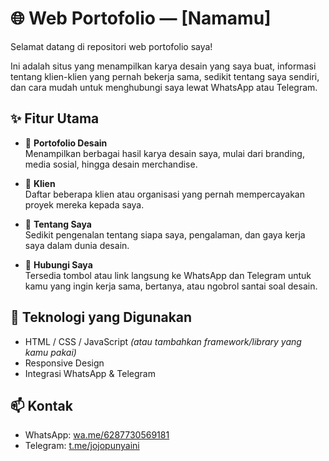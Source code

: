 # 🌐 Web Portofolio — [Namamu]

Selamat datang di repositori web portofolio saya!

Ini adalah situs yang menampilkan karya desain yang saya buat, informasi tentang klien-klien yang pernah bekerja sama, sedikit tentang saya sendiri, dan cara mudah untuk menghubungi saya lewat WhatsApp atau Telegram.

## ✨ Fitur Utama

- 🎨 **Portofolio Desain**  
  Menampilkan berbagai hasil karya desain saya, mulai dari branding, media sosial, hingga desain merchandise.

- 🤝 **Klien**  
  Daftar beberapa klien atau organisasi yang pernah mempercayakan proyek mereka kepada saya.

- 👤 **Tentang Saya**  
  Sedikit pengenalan tentang siapa saya, pengalaman, dan gaya kerja saya dalam dunia desain.

- 📲 **Hubungi Saya**  
  Tersedia tombol atau link langsung ke WhatsApp dan Telegram untuk kamu yang ingin kerja sama, bertanya, atau ngobrol santai soal desain.

## 📍 Teknologi yang Digunakan

- HTML / CSS / JavaScript *(atau tambahkan framework/library yang kamu pakai)*
- Responsive Design
- Integrasi WhatsApp & Telegram

## 📫 Kontak

- WhatsApp: [wa.me/6287730569181](https://wa.me/6287730569181)  
- Telegram: [t.me/jojopunyaini](https://t.me/jojopunyaini)
